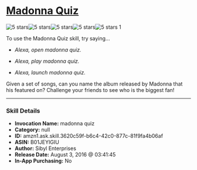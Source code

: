 # [Madonna Quiz](http://alexa.amazon.com/#skills/amzn1.ask.skill.3620c59f-b6c4-42c0-877c-81f9fa4b06af)
![5 stars](../../images/ic_star_black_18dp_1x.png)![5 stars](../../images/ic_star_black_18dp_1x.png)![5 stars](../../images/ic_star_black_18dp_1x.png)![5 stars](../../images/ic_star_black_18dp_1x.png)![5 stars](../../images/ic_star_black_18dp_1x.png) 1

To use the Madonna Quiz skill, try saying...

* *Alexa, open madonna quiz.*

* *Alexa, play madonna quiz.*

* *Alexa, launch madonna quiz.*

Given a set of songs, can you name the album released by Madonna that his featured on? Challenge your friends to see who is the biggest fan!

***

### Skill Details

* **Invocation Name:** madonna quiz
* **Category:** null
* **ID:** amzn1.ask.skill.3620c59f-b6c4-42c0-877c-81f9fa4b06af
* **ASIN:** B01JEYIGIU
* **Author:** Sibyl Enterprises
* **Release Date:** August 3, 2016 @ 03:41:45
* **In-App Purchasing:** No
